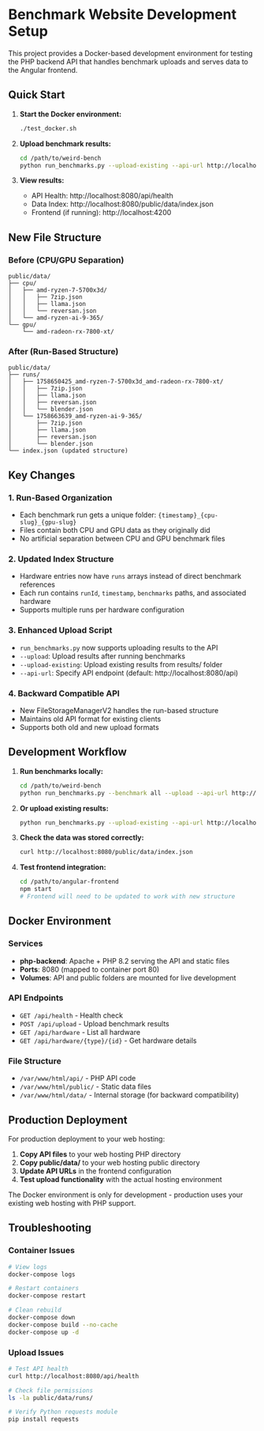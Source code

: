 # Benchmark Website Development Setup

This project provides a Docker-based development environment for testing the PHP backend API that handles benchmark uploads and serves data to the Angular frontend.

## Quick Start

1. **Start the Docker environment:**
   ```bash
   ./test_docker.sh
   ```

2. **Upload benchmark results:**
   ```bash
   cd /path/to/weird-bench
   python run_benchmarks.py --upload-existing --api-url http://localhost:8080/api
   ```

3. **View results:**
   - API Health: http://localhost:8080/api/health
   - Data Index: http://localhost:8080/public/data/index.json
   - Frontend (if running): http://localhost:4200

## New File Structure

### Before (CPU/GPU Separation)
```
public/data/
├── cpu/
│   ├── amd-ryzen-7-5700x3d/
│   │   ├── 7zip.json
│   │   ├── llama.json
│   │   └── reversan.json
│   └── amd-ryzen-ai-9-365/
└── gpu/
    └── amd-radeon-rx-7800-xt/
```

### After (Run-Based Structure)
```
public/data/
├── runs/
│   ├── 1758650425_amd-ryzen-7-5700x3d_amd-radeon-rx-7800-xt/
│   │   ├── 7zip.json
│   │   ├── llama.json
│   │   ├── reversan.json
│   │   └── blender.json
│   └── 1758663639_amd-ryzen-ai-9-365/
│       ├── 7zip.json
│       ├── llama.json
│       ├── reversan.json
│       └── blender.json
└── index.json (updated structure)
```

## Key Changes

### 1. Run-Based Organization
- Each benchmark run gets a unique folder: `{timestamp}_{cpu-slug}_{gpu-slug}`
- Files contain both CPU and GPU data as they originally did
- No artificial separation between CPU and GPU benchmark files

### 2. Updated Index Structure
- Hardware entries now have `runs` arrays instead of direct benchmark references
- Each run contains `runId`, `timestamp`, `benchmarks` paths, and associated hardware
- Supports multiple runs per hardware configuration

### 3. Enhanced Upload Script
- `run_benchmarks.py` now supports uploading results to the API
- `--upload`: Upload results after running benchmarks
- `--upload-existing`: Upload existing results from results/ folder
- `--api-url`: Specify API endpoint (default: http://localhost:8080/api)

### 4. Backward Compatible API
- New FileStorageManagerV2 handles the run-based structure
- Maintains old API format for existing clients
- Supports both old and new upload formats

## Development Workflow

1. **Run benchmarks locally:**
   ```bash
   cd /path/to/weird-bench
   python run_benchmarks.py --benchmark all --upload --api-url http://localhost:8080/api
   ```

2. **Or upload existing results:**
   ```bash
   python run_benchmarks.py --upload-existing --api-url http://localhost:8080/api
   ```

3. **Check the data was stored correctly:**
   ```bash
   curl http://localhost:8080/public/data/index.json
   ```

4. **Test frontend integration:**
   ```bash
   cd /path/to/angular-frontend
   npm start
   # Frontend will need to be updated to work with new structure
   ```

## Docker Environment

### Services
- **php-backend**: Apache + PHP 8.2 serving the API and static files
- **Ports**: 8080 (mapped to container port 80)
- **Volumes**: API and public folders are mounted for live development

### API Endpoints
- `GET /api/health` - Health check
- `POST /api/upload` - Upload benchmark results  
- `GET /api/hardware` - List all hardware
- `GET /api/hardware/{type}/{id}` - Get hardware details

### File Structure
- `/var/www/html/api/` - PHP API code
- `/var/www/html/public/` - Static data files
- `/var/www/html/data/` - Internal storage (for backward compatibility)

## Production Deployment

For production deployment to your web hosting:

1. **Copy API files** to your web hosting PHP directory
2. **Copy public/data/** to your web hosting public directory  
3. **Update API URLs** in the frontend configuration
4. **Test upload functionality** with the actual hosting environment

The Docker environment is only for development - production uses your existing web hosting with PHP support.

## Troubleshooting

### Container Issues
```bash
# View logs
docker-compose logs

# Restart containers
docker-compose restart

# Clean rebuild
docker-compose down
docker-compose build --no-cache
docker-compose up -d
```

### Upload Issues
```bash
# Test API health
curl http://localhost:8080/api/health

# Check file permissions
ls -la public/data/runs/

# Verify Python requests module
pip install requests
```